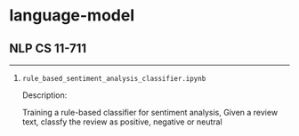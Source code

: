 # language-model

## NLP CS 11-711

----------------------------------------------

1. `rule_based_sentiment_analysis_classifier.ipynb`
   
   Description:
   
     Training a rule-based classifier for sentiment analysis, Given a review text, classfy the review as positive, negative or neutral

